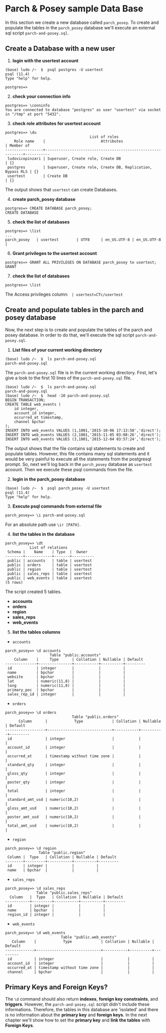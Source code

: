 # Parch & Posey sample Data Base

In this section we create a new database called `parch_posey`. To create and populate the tables in the `parch_posey` database we'll execute an external sql script `parch-and-posey.sql`.

## Create a Database with a new user

1. **login with the usertest account**

```console
(base) ludo /~  $  psql postgres -U usertest
psql (11.4)
Type "help" for help.

postgres=>
```

2. **check your connection info**

```console
postgres=> \conninfo
You are connected to database "postgres" as user "usertest" via socket in "/tmp" at port "5432".
```

3. **check role attributes for usertest account**

```console
postgres=> \du
                                      List of roles
    Role name    |                         Attributes                         | Member of
-----------------+------------------------------------------------------------+-----------
 ludovicopinzari | Superuser, Create role, Create DB                          | {}
 postgres        | Superuser, Create role, Create DB, Replication, Bypass RLS | {}
 usertest        | Create DB                                                  | {}
```

The output shows that `usertest` can create Databases.

4. **create parch_posey database**

```console
postgres=> CREATE DATABASE parch_posey;
CREATE DATABASE
```

5. **check the list of databases**

```console
postgres=> \list
...
parch_posey   | usertest        | UTF8     | en_US.UTF-8 | en_US.UTF-8 |
```

6. **Grant privileges to the usertest account**

```console
postgres=> GRANT ALL PRIVILEGES ON DATABASE parch_posey to usertest;
GRANT
```

7. **check the list of databases**

```console
postgres=> \list     
```

The Access privileges column: ` | usertest=CTc/usertest`

## Create and populate tables in the parch and posey database

Now, the next step is to create and populate the tables of the parch and posey database. In order to do that, we'll execute the sql script `parch-and-posey.sql`.

1. **List files of your current working directory**

```console
(base) ludo /~  $  ls parch-and-posey.sql
parch-and-posey.sql
```
The `parch-and-posey.sql` file is in the current working directory. First, let's give a look to the first 10 lines of the `parch-and-posey.sql` file.

```console
(base) ludo /~  $  ls parch-and-posey.sql
parch-and-posey.sql
(base) ludo /~  $  head -10 parch-and-posey.sql
BEGIN TRANSACTION;
CREATE TABLE web_events (
	id integer,
	account_id integer,
	occurred_at timestamp,
	channel bpchar
);
INSERT INTO web_events VALUES (1,1001,'2015-10-06 17:13:58','direct');
INSERT INTO web_events VALUES (2,1001,'2015-11-05 03:08:26','direct');
INSERT INTO web_events VALUES (3,1001,'2015-12-04 03:57:24','direct');
```
The output shows that the file contains sql statements to create and populate tables. However, this file contains many sql statements and it would be very painful to execute all the statements from the postgresql prompt. So, next we'll log back in the `parch_posey` database as `usertest` acoount. Then we execute these psql commands from the file.

2. **login in the parch_posey database**

```console
(base) ludo /~  $  psql parch_posey -U usertest
psql (11.4)
Type "help" for help.
```

3. **Execute psql commands from external file**

```console
parch_posey=> \i parch-and-posey.sql
```
For an absolute path use `\ir [PATH]`.

4. **list the tables in the database**

```console
parch_posey=> \dt
           List of relations
 Schema |    Name    | Type  |  Owner
--------+------------+-------+----------
 public | accounts   | table | usertest
 public | orders     | table | usertest
 public | region     | table | usertest
 public | sales_reps | table | usertest
 public | web_events | table | usertest
(5 rows)
```

The script created 5 tables.

- **accounts**
- **orders**
- **region**
- **sales_reps**
- **web_events**

5. **list the tables columns**

- `accounts`

```console
parch_posey=> \d accounts
                    Table "public.accounts"
    Column    |     Type      | Collation | Nullable | Default
--------------+---------------+-----------+----------+---------
 id           | integer       |           |          |
 name         | bpchar        |           |          |
 website      | bpchar        |           |          |
 lat          | numeric(11,8) |           |          |
 long         | numeric(11,8) |           |          |
 primary_poc  | bpchar        |           |          |
 sales_rep_id | integer       |           |          |
```

- `orders`

```console
parch_posey=> \d orders
                              Table "public.orders"
      Column      |            Type             | Collation | Nullable | Default
------------------+-----------------------------+-----------+----------+---------
 id               | integer                     |           |          |
 account_id       | integer                     |           |          |
 occurred_at      | timestamp without time zone |           |          |
 standard_qty     | integer                     |           |          |
 gloss_qty        | integer                     |           |          |
 poster_qty       | integer                     |           |          |
 total            | integer                     |           |          |
 standard_amt_usd | numeric(10,2)               |           |          |
 gloss_amt_usd    | numeric(10,2)               |           |          |
 poster_amt_usd   | numeric(10,2)               |           |          |
 total_amt_usd    | numeric(10,2)               |           |          |
```

- `region`

```console
parch_posey=> \d region
               Table "public.region"
 Column |  Type   | Collation | Nullable | Default
--------+---------+-----------+----------+---------
 id     | integer |           |          |
 name   | bpchar  |           |          |
```

- `sales_reps`

```console
parch_posey=> \d sales_reps
              Table "public.sales_reps"
  Column   |  Type   | Collation | Nullable | Default
-----------+---------+-----------+----------+---------
 id        | integer |           |          |
 name      | bpchar  |           |          |
 region_id | integer |           |          |
```

- `web_events`

```console
parch_posey=> \d web_events
                         Table "public.web_events"
   Column    |            Type             | Collation | Nullable | Default
-------------+-----------------------------+-----------+----------+---------
 id          | integer                     |           |          |
 account_id  | integer                     |           |          |
 occurred_at | timestamp without time zone |           |          |
 channel     | bpchar                      |           |          |
```

## Primary Keys and Foreign Keys?

The `\d` command should also return **indexes**, **foreign key constraints**, and **triggers**. However, the `parch-and-posey.sql` script didn't include these informations. Therefore, the tables in this database are 'isolated'
and there is no information about the **primary key** and **foreign keys**. In the next chapter we'll show how to set the **primary key** and **link the tables** with **Foreign Keys**.
